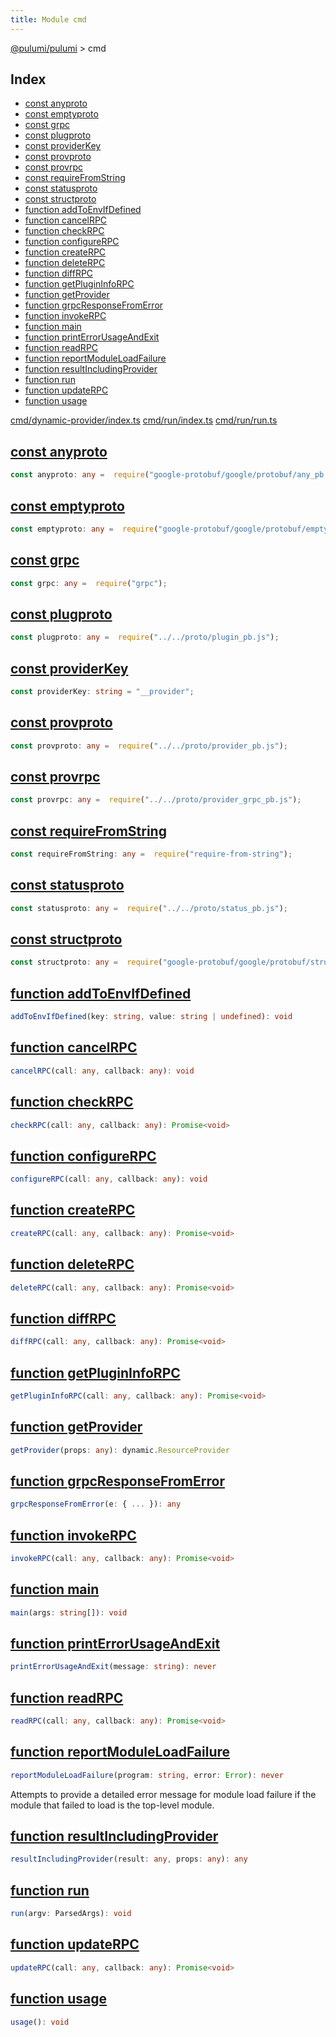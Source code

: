 ```yaml
---
title: Module cmd
---
```


<a href="../index.html">@pulumi/pulumi</a> &gt; cmd

<h2 class="pdoc-module-header">Index</h2>

* <a href="#anyproto">const anyproto</a>
* <a href="#emptyproto">const emptyproto</a>
* <a href="#grpc">const grpc</a>
* <a href="#plugproto">const plugproto</a>
* <a href="#providerKey">const providerKey</a>
* <a href="#provproto">const provproto</a>
* <a href="#provrpc">const provrpc</a>
* <a href="#requireFromString">const requireFromString</a>
* <a href="#statusproto">const statusproto</a>
* <a href="#structproto">const structproto</a>
* <a href="#addToEnvIfDefined">function addToEnvIfDefined</a>
* <a href="#cancelRPC">function cancelRPC</a>
* <a href="#checkRPC">function checkRPC</a>
* <a href="#configureRPC">function configureRPC</a>
* <a href="#createRPC">function createRPC</a>
* <a href="#deleteRPC">function deleteRPC</a>
* <a href="#diffRPC">function diffRPC</a>
* <a href="#getPluginInfoRPC">function getPluginInfoRPC</a>
* <a href="#getProvider">function getProvider</a>
* <a href="#grpcResponseFromError">function grpcResponseFromError</a>
* <a href="#invokeRPC">function invokeRPC</a>
* <a href="#main">function main</a>
* <a href="#printErrorUsageAndExit">function printErrorUsageAndExit</a>
* <a href="#readRPC">function readRPC</a>
* <a href="#reportModuleLoadFailure">function reportModuleLoadFailure</a>
* <a href="#resultIncludingProvider">function resultIncludingProvider</a>
* <a href="#run">function run</a>
* <a href="#updateRPC">function updateRPC</a>
* <a href="#usage">function usage</a>

<a href="https://github.com/pulumi/pulumi/blob/master/sdk/nodejs/cmd/dynamic-provider/index.ts">cmd/dynamic-provider/index.ts</a> <a href="https://github.com/pulumi/pulumi/blob/master/sdk/nodejs/cmd/run/index.ts">cmd/run/index.ts</a> <a href="https://github.com/pulumi/pulumi/blob/master/sdk/nodejs/cmd/run/run.ts">cmd/run/run.ts</a> 


<h2 class="pdoc-module-header" id="anyproto">
<a class="pdoc-member-name" href="https://github.com/pulumi/pulumi/blob/master/sdk/nodejs/cmd/dynamic-provider/index.ts#L24">const anyproto</a>
</h2>

```typescript
const anyproto: any =  require("google-protobuf/google/protobuf/any_pb.js");
```

<h2 class="pdoc-module-header" id="emptyproto">
<a class="pdoc-member-name" href="https://github.com/pulumi/pulumi/blob/master/sdk/nodejs/cmd/dynamic-provider/index.ts#L25">const emptyproto</a>
</h2>

```typescript
const emptyproto: any =  require("google-protobuf/google/protobuf/empty_pb.js");
```

<h2 class="pdoc-module-header" id="grpc">
<a class="pdoc-member-name" href="https://github.com/pulumi/pulumi/blob/master/sdk/nodejs/cmd/dynamic-provider/index.ts#L23">const grpc</a>
</h2>

```typescript
const grpc: any =  require("grpc");
```

<h2 class="pdoc-module-header" id="plugproto">
<a class="pdoc-member-name" href="https://github.com/pulumi/pulumi/blob/master/sdk/nodejs/cmd/dynamic-provider/index.ts#L29">const plugproto</a>
</h2>

```typescript
const plugproto: any =  require("../../proto/plugin_pb.js");
```

<h2 class="pdoc-module-header" id="providerKey">
<a class="pdoc-member-name" href="https://github.com/pulumi/pulumi/blob/master/sdk/nodejs/cmd/dynamic-provider/index.ts#L32">const providerKey</a>
</h2>

```typescript
const providerKey: string = "__provider";
```

<h2 class="pdoc-module-header" id="provproto">
<a class="pdoc-member-name" href="https://github.com/pulumi/pulumi/blob/master/sdk/nodejs/cmd/dynamic-provider/index.ts#L27">const provproto</a>
</h2>

```typescript
const provproto: any =  require("../../proto/provider_pb.js");
```

<h2 class="pdoc-module-header" id="provrpc">
<a class="pdoc-member-name" href="https://github.com/pulumi/pulumi/blob/master/sdk/nodejs/cmd/dynamic-provider/index.ts#L28">const provrpc</a>
</h2>

```typescript
const provrpc: any =  require("../../proto/provider_grpc_pb.js");
```

<h2 class="pdoc-module-header" id="requireFromString">
<a class="pdoc-member-name" href="https://github.com/pulumi/pulumi/blob/master/sdk/nodejs/cmd/dynamic-provider/index.ts#L22">const requireFromString</a>
</h2>

```typescript
const requireFromString: any =  require("require-from-string");
```

<h2 class="pdoc-module-header" id="statusproto">
<a class="pdoc-member-name" href="https://github.com/pulumi/pulumi/blob/master/sdk/nodejs/cmd/dynamic-provider/index.ts#L30">const statusproto</a>
</h2>

```typescript
const statusproto: any =  require("../../proto/status_pb.js");
```

<h2 class="pdoc-module-header" id="structproto">
<a class="pdoc-member-name" href="https://github.com/pulumi/pulumi/blob/master/sdk/nodejs/cmd/dynamic-provider/index.ts#L26">const structproto</a>
</h2>

```typescript
const structproto: any =  require("google-protobuf/google/protobuf/struct_pb.js");
```

<h2 class="pdoc-module-header" id="addToEnvIfDefined">
<a class="pdoc-member-name" href="https://github.com/pulumi/pulumi/blob/master/sdk/nodejs/cmd/run/index.ts#L85">function addToEnvIfDefined</a>
</h2>

```typescript
addToEnvIfDefined(key: string, value: string | undefined): void
```

<h2 class="pdoc-module-header" id="cancelRPC">
<a class="pdoc-member-name" href="https://github.com/pulumi/pulumi/blob/master/sdk/nodejs/cmd/dynamic-provider/index.ts#L50">function cancelRPC</a>
</h2>

```typescript
cancelRPC(call: any, callback: any): void
```

<h2 class="pdoc-module-header" id="checkRPC">
<a class="pdoc-member-name" href="https://github.com/pulumi/pulumi/blob/master/sdk/nodejs/cmd/dynamic-provider/index.ts#L65">function checkRPC</a>
</h2>

```typescript
checkRPC(call: any, callback: any): Promise<void>
```

<h2 class="pdoc-module-header" id="configureRPC">
<a class="pdoc-member-name" href="https://github.com/pulumi/pulumi/blob/master/sdk/nodejs/cmd/dynamic-provider/index.ts#L54">function configureRPC</a>
</h2>

```typescript
configureRPC(call: any, callback: any): void
```

<h2 class="pdoc-module-header" id="createRPC">
<a class="pdoc-member-name" href="https://github.com/pulumi/pulumi/blob/master/sdk/nodejs/cmd/dynamic-provider/index.ts#L148">function createRPC</a>
</h2>

```typescript
createRPC(call: any, callback: any): Promise<void>
```

<h2 class="pdoc-module-header" id="deleteRPC">
<a class="pdoc-member-name" href="https://github.com/pulumi/pulumi/blob/master/sdk/nodejs/cmd/dynamic-provider/index.ts#L219">function deleteRPC</a>
</h2>

```typescript
deleteRPC(call: any, callback: any): Promise<void>
```

<h2 class="pdoc-module-header" id="diffRPC">
<a class="pdoc-member-name" href="https://github.com/pulumi/pulumi/blob/master/sdk/nodejs/cmd/dynamic-provider/index.ts#L107">function diffRPC</a>
</h2>

```typescript
diffRPC(call: any, callback: any): Promise<void>
```

<h2 class="pdoc-module-header" id="getPluginInfoRPC">
<a class="pdoc-member-name" href="https://github.com/pulumi/pulumi/blob/master/sdk/nodejs/cmd/dynamic-provider/index.ts#L234">function getPluginInfoRPC</a>
</h2>

```typescript
getPluginInfoRPC(call: any, callback: any): Promise<void>
```

<h2 class="pdoc-module-header" id="getProvider">
<a class="pdoc-member-name" href="https://github.com/pulumi/pulumi/blob/master/sdk/nodejs/cmd/dynamic-provider/index.ts#L34">function getProvider</a>
</h2>

```typescript
getProvider(props: any): dynamic.ResourceProvider
```

<h2 class="pdoc-module-header" id="grpcResponseFromError">
<a class="pdoc-member-name" href="https://github.com/pulumi/pulumi/blob/master/sdk/nodejs/cmd/dynamic-provider/index.ts#L251">function grpcResponseFromError</a>
</h2>

```typescript
grpcResponseFromError(e: { ... }): any
```

<h2 class="pdoc-module-header" id="invokeRPC">
<a class="pdoc-member-name" href="https://github.com/pulumi/pulumi/blob/master/sdk/nodejs/cmd/dynamic-provider/index.ts#L58">function invokeRPC</a>
</h2>

```typescript
invokeRPC(call: any, callback: any): Promise<void>
```

<h2 class="pdoc-module-header" id="main">
<a class="pdoc-member-name" href="https://github.com/pulumi/pulumi/blob/master/sdk/nodejs/cmd/dynamic-provider/index.ts#L285">function main</a>
</h2>

```typescript
main(args: string[]): void
```

<h2 class="pdoc-module-header" id="printErrorUsageAndExit">
<a class="pdoc-member-name" href="https://github.com/pulumi/pulumi/blob/master/sdk/nodejs/cmd/run/index.ts#L35">function printErrorUsageAndExit</a>
</h2>

```typescript
printErrorUsageAndExit(message: string): never
```

<h2 class="pdoc-module-header" id="readRPC">
<a class="pdoc-member-name" href="https://github.com/pulumi/pulumi/blob/master/sdk/nodejs/cmd/dynamic-provider/index.ts#L166">function readRPC</a>
</h2>

```typescript
readRPC(call: any, callback: any): Promise<void>
```

<h2 class="pdoc-module-header" id="reportModuleLoadFailure">
<a class="pdoc-member-name" href="https://github.com/pulumi/pulumi/blob/master/sdk/nodejs/cmd/run/run.ts#L32">function reportModuleLoadFailure</a>
</h2>

```typescript
reportModuleLoadFailure(program: string, error: Error): never
```


Attempts to provide a detailed error message for module load failure if the
module that failed to load is the top-level module.

<h2 class="pdoc-module-header" id="resultIncludingProvider">
<a class="pdoc-member-name" href="https://github.com/pulumi/pulumi/blob/master/sdk/nodejs/cmd/dynamic-provider/index.ts#L240">function resultIncludingProvider</a>
</h2>

```typescript
resultIncludingProvider(result: any, props: any): any
```

<h2 class="pdoc-module-header" id="run">
<a class="pdoc-member-name" href="https://github.com/pulumi/pulumi/blob/master/sdk/nodejs/cmd/run/run.ts#L123">function run</a>
</h2>

```typescript
run(argv: ParsedArgs): void
```

<h2 class="pdoc-module-header" id="updateRPC">
<a class="pdoc-member-name" href="https://github.com/pulumi/pulumi/blob/master/sdk/nodejs/cmd/dynamic-provider/index.ts#L191">function updateRPC</a>
</h2>

```typescript
updateRPC(call: any, callback: any): Promise<void>
```

<h2 class="pdoc-module-header" id="usage">
<a class="pdoc-member-name" href="https://github.com/pulumi/pulumi/blob/master/sdk/nodejs/cmd/run/index.ts#L18">function usage</a>
</h2>

```typescript
usage(): void
```

